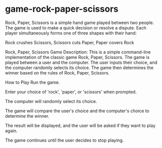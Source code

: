 # game-rock-paper-scissors
Rock, Paper, Scissors is a simple hand game played between two people. The game is used to make a quick decision or resolve a dispute. Each player simultaneously forms one of three shapes with their hand: 

Rock crushes Scissors, 
Scissors cuts Paper,
Paper covers Rock

Rock, Paper, Scissors Game
Description:
This is a simple command-line implementation of the classic game Rock, Paper, Scissors. The game is played between a user and the computer. The user inputs their choice, and the computer randomly selects its choice. The game then determines the winner based on the rules of Rock, Paper, Scissors.

How to Play
Run the game.

Enter your choice of 'rock', 'paper', or 'scissors' when prompted.

The computer will randomly select its choice.

The game will compare the user's choice and the computer's choice to determine the winner.

The result will be displayed, and the user will be asked if they want to play again.

The game continues until the user decides to stop playing.


